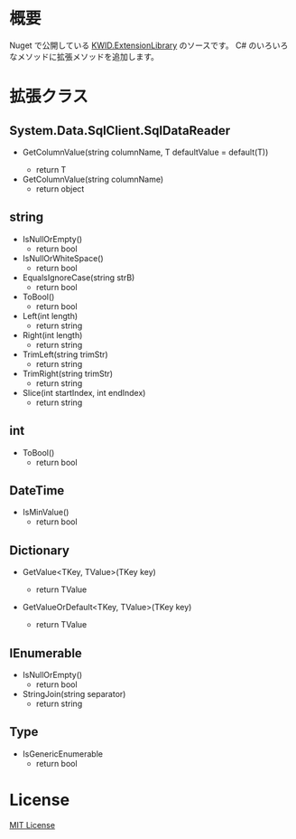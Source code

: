 # 概要
Nuget で公開している [KWID.ExtensionLibrary](https://www.nuget.org/packages/KWID.ExtensionLibrary/) のソースです。
C# のいろいろなメソッドに拡張メソッドを追加します。

# 拡張クラス
## System.Data.SqlClient.SqlDataReader
+ GetColumnValue<T>(string columnName, T defaultValue = default(T))
	+ return T
+ GetColumnValue(string columnName)
	+ return object

## string
+ IsNullOrEmpty()
	+ return bool
+ IsNullOrWhiteSpace()
	+ return bool
+ EqualsIgnoreCase(string strB)
	+ return bool
+ ToBool()
	+ return bool
+ Left(int length)
	+ return string
+ Right(int length)
	+ return string
+ TrimLeft(string trimStr)
	+ return string
+ TrimRight(string trimStr)
	+ return string
+ Slice(int startIndex, int endIndex)
	+ return string

## int
+ ToBool()
	+ return bool

## DateTime
+ IsMinValue()
	+ return bool

## Dictionary
+ GetValue<TKey, TValue>(TKey key)
	+ return TValue

+ GetValueOrDefault<TKey, TValue>(TKey key)
	+ return TValue

## IEnumerable
+ IsNullOrEmpty()
	+ return bool
+ StringJoin(string separator)
	+ return string

## Type
+ IsGenericEnumerable
	+ return bool

# License
[MIT License](https://github.com/kawaidainfinity/KWID.ExtensionLibrary/blob/master/LICENSE)